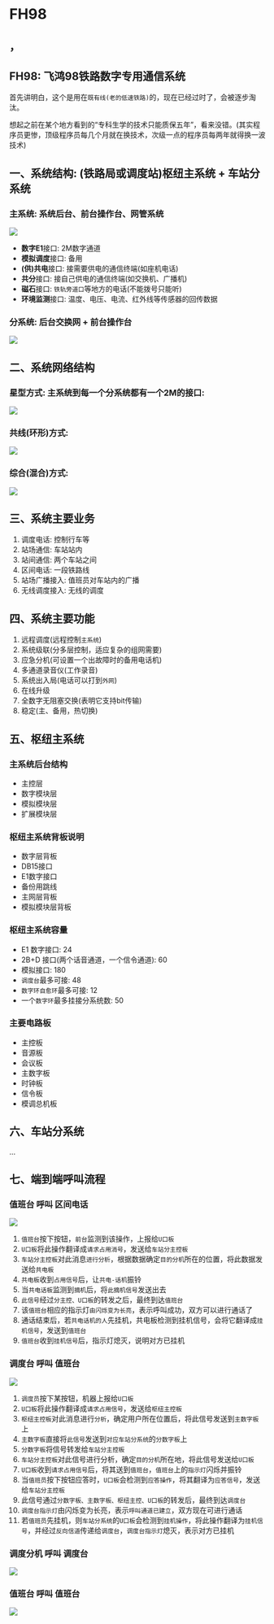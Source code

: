# FH98

## ，

## FH98: 飞鸿98铁路数字专用通信系统

首先讲明白，这个是用在`既有线(老的低速铁路)`的，现在已经过时了，会被逐步淘汰。

想起之前在某个地方看到的“专科生学的技术只能质保五年”，看来没错。\(其实程序员更惨，顶级程序员每几个月就在换技术，次级一点的程序员每两年就得换一波技术\)

## 一、系统结构: \(铁路局或调度站\)枢纽主系统 + 车站分系统

### 主系统: 系统后台、前台操作台、网管系统

![](../.gitbook/assets/fh98_suniu_zongxitong.png)

* **数字E1**接口: 2M数字通道
* **模拟调度**接口: 备用
* **\(供\)共电**接口: 接需要供电的通信终端\(如座机电话\)
* **共分**接口: 接自己供电的通信终端\(如交换机、广播机\)
* **磁石**接口: `铁轨旁道口`等地方的电话\(不能拨号只能听\)
* **环境监测**接口: 温度、电压、电流、红外线等传感器的回传数据

### 分系统: 后台交换网 + 前台操作台

![](../.gitbook/assets/fh98_chezhan_fenxitong.png)

## 二、系统网络结构

### 星型方式: 主系统到每一个分系统都有一个2M的接口:

![](../.gitbook/assets/fh98_xingxing_zuwang.png)

### 共线\(环形\)方式:

![](../.gitbook/assets/fh98_gongxian_zuwang.png)

### 综合\(混合\)方式:

![](../.gitbook/assets/fh98_zonghe_zuwang.jpg)

## 三、系统主要业务

1. 调度电话: 控制行车等
2. 站场通信: 车站站内
3. 站间通信: 两个车站之间
4. 区间电话: 一段铁路线
5. 站场广播接入: 值班员对车站内的广播
6. 无线调度接入: 无线的调度

## 四、系统主要功能

1. 远程调度\(远程控制`主系统`\)
2. 系统级联\(分多层控制，适应复杂的组网需要\)
3. 应急分机\(可设置一个出故障时的备用电话机\)
4. 多通道录音仪\(工作录音\)
5. 系统出入局\(电话可以打到`外网`\)
6. 在线升级
7. 全数字无阻塞交换\(表明它支持bit传输\)
8. 稳定\(主、备用，热切换\)

## 五、枢纽主系统

### 主系统后台结构

* 主控层
* 数字模块层
* 模拟模块层
* 扩展模块层

### 枢纽主系统背板说明

* 数字层背板
* DB15接口
* E1数字接口
* 备份用跳线
* 主网层背板
* 模拟模块层背板

### 枢纽主系统容量

* E1 数字接口: 24
* 2B+D 接口\(两个话音通道，一个信令通道\): 60
* 模拟接口: 180
* `调度台`最多可接: 48
* `数字环自愈环`最多可接: 12
* 一个`数字环`最多挂接分系统数: 50

### 主要电路板

* 主控板
* 音源板
* 会议板
* 主数字板
* 时钟板
* 信令板
* 模调总机板

## 六、车站分系统

...

## 七、端到端呼叫流程

### 值班台 呼叫 区间电话

![](../.gitbook/assets/zhi-ban-tai-hu-jiao-qu-jian-dian-hua.png)

1. `值班台`按下按钮，`前台`监测到该操作，上报给`U口板`
2. `U口板`将此操作翻译成`请求占用消号`，发送给`车站分主控板`
3. `车站分主控板`对此消息`进行分析`，根据数据确定`目的分机`所在的位置，将此数据发送给`共电板`
4. `共电板`收到`占用信号`后，让`共电-话机`振铃
5. 当`共电话板`监测到`摘机`后，将`此摘机信号`发送出去
6. `此信号`经过`分主控、U口板`的转发之后，最终到达`值班台`
7. 该`值班台`相应的指示灯`由闪烁变为长亮`，表示呼叫成功，双方可以进行通话了
8. 通话结束后，若`共电话机的人`先挂机，共电板检测到挂机信号，会将它翻译成`挂机信号`，发送到`值班台`
9. `值班台`收到`挂机信号`后，指示灯熄灭，说明对方已挂机

### 调度台 呼叫 值班台

![](../.gitbook/assets/tiao-du-tai-hu-jiao-zhi-ban-tai.png)

1. `调度员`按下某按钮，机器上报给`U口板`
2. `U口板`将此操作翻译成`请求占用信号`，发送给`枢纽主控板`
3. `枢纽主控板`对此消息进行`分析`，确定用户所在位置后，将此信号发送到`主数字板`上
4. `主数字板`直接将`此信号`发送到`对应车站分系统`的`分数字板`上
5. `分数字板`将信号转发给`车站分主控板`
6. `车站分主控板`对此信号进行分析，确定`目的分机`所在地，将此信号发送给`U口板`
7. `U口板`收到`请求占用信号`后，将其送到`值班台`，`值班台`上的`指示灯`闪烁并振铃
8. 当`值班员`按下按钮应答时，`U口板`会检测到`应答操作`，将其翻译为`应答信号`，发送给`车站分主控板`
9. 此信号通过`分数字板、主数字板、枢纽主控、U口板`的转发后，最终到达`调度台`
10. `调度台指示灯`由闪烁变为长亮，表示`呼叫通道已建立`，双方现在可进行通话
11. 若`值班员`先挂机，则`车站分系统`的`U口板`会检测到`挂机操作`，将此操作翻译为`挂机信号`，并经过`反向信道`传递给`调度台`，`调度台指示灯`熄灭，表示对方已挂机

### 调度分机 呼叫 调度台

![](../.gitbook/assets/tiao-du-fen-ji-hu-jiao-tiao-du-tai.png)



### 值班台 呼叫 值班台

![](../.gitbook/assets/zhi-ban-tai-hu-jiao-zhi-ban-tai.png)

